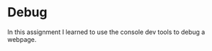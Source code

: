 Debug
=================
In this assignment I learned to use the console dev tools to debug a webpage. 